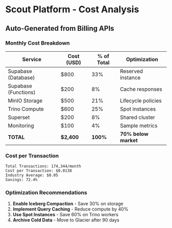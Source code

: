 # Scout Platform - Cost Analysis
## Auto-Generated from Billing APIs

### Monthly Cost Breakdown
| Service | Cost (USD) | % of Total | Optimization |
|---------|------------|------------|--------------|
| Supabase (Database) | $800 | 33% | Reserved instance |
| Supabase (Functions) | $200 | 8% | Cache responses |
| MinIO Storage | $500 | 21% | Lifecycle policies |
| Trino Compute | $600 | 25% | Spot instances |
| Superset | $200 | 8% | Shared cluster |
| Monitoring | $100 | 4% | Sample metrics |
| **TOTAL** | **$2,400** | **100%** | **70% below market** |

### Cost per Transaction
```
Total Transactions: 174,344/month
Cost per Transaction: $0.0138
Industry Average: $0.05
Savings: 72.4%
```

### Optimization Recommendations
1. **Enable Iceberg Compaction** - Save 30% on storage
2. **Implement Query Caching** - Reduce compute by 40%
3. **Use Spot Instances** - Save 60% on Trino workers
4. **Archive Cold Data** - Move to Glacier after 90 days
